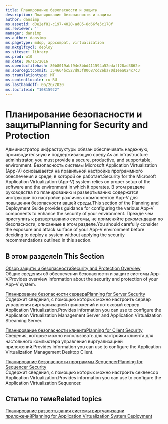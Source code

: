```yaml
---
title: Планирование безопасности и защиты
description: Планирование безопасности и защиты
author: dansimp
ms.assetid: d0e2ef81-c197-4020-ad85-8d66fe5c178f
ms.reviewer: ''
manager: dansimp
ms.author: dansimp
ms.pagetype: mdop, appcompat, virtualization
ms.mktglfcycl: deploy
ms.sitesec: library
ms.prod: w10
ms.date: 06/16/2016
ms.openlocfilehash: 80b8019abf94e8bbd411594a52edaff28ad3862e
ms.sourcegitcommit: 354664bc527d93f80687cd2eba70d1eea024c7c3
ms.translationtype: MT
ms.contentlocale: ru-RU
ms.lasthandoff: 06/26/2020
ms.locfileid: "10815922"
---
```

# <span data-ttu-id="1b190-103">Планирование безопасности и защиты</span><span class="sxs-lookup"><span data-stu-id="1b190-103">Planning for Security and Protection</span></span>


<span data-ttu-id="1b190-104">Администратор инфраструктуры обязан обеспечивать надежную, производительную и поддерживающую среду.</span><span class="sxs-lookup"><span data-stu-id="1b190-104">As an infrastructure administrator, you must provide a secure, productive, and supportable, environment.</span></span> <span data-ttu-id="1b190-105">Безопасность системы Microsoft Application Virtualization (App-V) основывается на правильной настройке программного обеспечения и среде, в которой он работает.</span><span class="sxs-lookup"><span data-stu-id="1b190-105">Security for the Microsoft Application Virtualization (App-V) system relies on proper setup of the software and the environment in which it operates.</span></span> <span data-ttu-id="1b190-106">В этом разделе руководства по планированию и развертыванию содержатся инструкции по настройке различных компонентов App-V для повышения безопасности вашей среды.</span><span class="sxs-lookup"><span data-stu-id="1b190-106">This section of the Planning and Deployment Guide provides guidance for configuring the various App-V components to enhance the security of your environment.</span></span> <span data-ttu-id="1b190-107">Прежде чем приступить к развертыванию системы, не применяйте рекомендации по безопасности, описанные в этом разделе.</span><span class="sxs-lookup"><span data-stu-id="1b190-107">You should carefully consider the exposure and attack surface of your App-V environment before deciding to deploy a system without applying the security recommendations outlined in this section.</span></span>

## <span data-ttu-id="1b190-108">В этом разделе</span><span class="sxs-lookup"><span data-stu-id="1b190-108">In This Section</span></span>


<a href="" id="security-and-protection-overview"></a>[<span data-ttu-id="1b190-109">Обзор защиты и безопасности</span><span class="sxs-lookup"><span data-stu-id="1b190-109">Security and Protection Overview</span></span>](security-and-protection-overview.md)  
<span data-ttu-id="1b190-110">Общие сведения об обеспечении безопасности и защите системы App-V.</span><span class="sxs-lookup"><span data-stu-id="1b190-110">Provides overview information about the security and protection of your App-V system.</span></span>

<a href="" id="planning-for-server-security"></a>[<span data-ttu-id="1b190-111">Планирование безопасности сервера</span><span class="sxs-lookup"><span data-stu-id="1b190-111">Planning for Server Security</span></span>](planning-for-server-security.md)  
<span data-ttu-id="1b190-112">Содержит сведения, с помощью которых можно настроить сервер управления виртуализацией приложений и потоковый сервер Application Virtualization.</span><span class="sxs-lookup"><span data-stu-id="1b190-112">Provides information you can use to configure the Application Virtualization Management Server and Application Virtualization Streaming Server.</span></span>

<a href="" id="planning-for-client-security"></a>[<span data-ttu-id="1b190-113">Планирование безопасности клиента</span><span class="sxs-lookup"><span data-stu-id="1b190-113">Planning for Client Security</span></span>](planning-for-client-security.md)  
<span data-ttu-id="1b190-114">Сведения, которые можно использовать для настройки клиента для настольного компьютера управления виртуализацией приложений.</span><span class="sxs-lookup"><span data-stu-id="1b190-114">Provides information you can use to configure the Application Virtualization Management Desktop Client.</span></span>

<a href="" id="planning-for-sequencer-security"></a>[<span data-ttu-id="1b190-115">Планирование безопасности программы Sequencer</span><span class="sxs-lookup"><span data-stu-id="1b190-115">Planning for Sequencer Security</span></span>](planning-for-sequencer-security.md)  
<span data-ttu-id="1b190-116">Содержит сведения, с помощью которых можно настроить секвенсор Application Virtualization.</span><span class="sxs-lookup"><span data-stu-id="1b190-116">Provides information you can use to configure the Application Virtualization Sequencer.</span></span>

## <span data-ttu-id="1b190-117">Статьи по теме</span><span class="sxs-lookup"><span data-stu-id="1b190-117">Related topics</span></span>


[<span data-ttu-id="1b190-118">Планирование развертывания системы виртуализации приложений</span><span class="sxs-lookup"><span data-stu-id="1b190-118">Planning for Application Virtualization System Deployment</span></span>](planning-for-application-virtualization-system-deployment.md)

 

 





